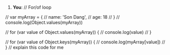 1. **You**: // For/of loop

// var myArray = {
// name: 'Son Dang',
// age: 18
// }
// console.log(Object.values(myArray))

// for (var value of Object.values(myArray)) {
// console.log(value)
// }

// for (var value of Object.keys(myArray)) {
// console.log(myArray[value])
// } // explain this code for me